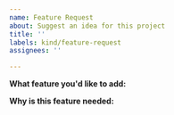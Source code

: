 ```yaml
---
name: Feature Request
about: Suggest an idea for this project
title: ''
labels: kind/feature-request
assignees: ''

---
```


**What feature you'd like to add:**

**Why is this feature needed:**